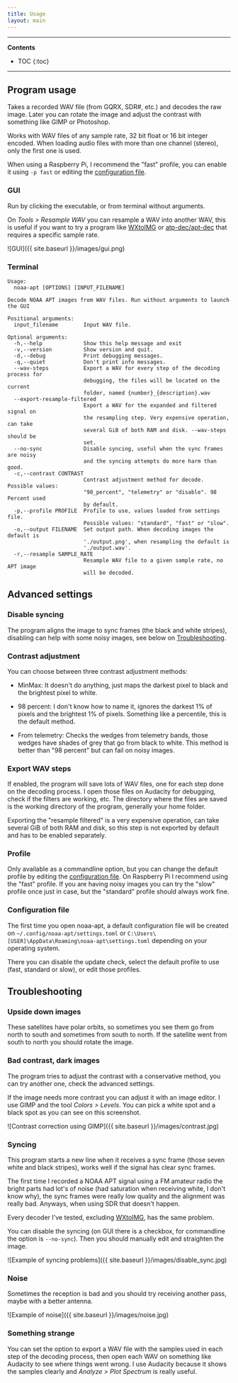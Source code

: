 ```yaml
---
title: Usage
layout: main
---
```


---

**Contents**

- TOC
{:toc}

---

## Program usage

Takes a recorded WAV file (from GQRX, SDR#, etc.) and decodes the raw image.
Later you can rotate the image and adjust the contrast with something like GIMP
or Photoshop.

Works with WAV files of any sample rate, 32 bit float or 16 bit integer encoded.
When loading audio files with more than one channel (stereo), only the first one
is used.

When using a Raspberry Pi, I recommend the "fast" profile, you can enable it
using `-p fast` or editing the
[configuration file](./usage.html#configuration-file).

### GUI

Run by clicking the executable, or from terminal without arguments.

On _Tools > Resample WAV_ you can resample a WAV into another WAV, this is
useful if you want to try a program like [WXtoIMG] or [atp-dec/apt-dec] that
requires a specific sample rate.

![GUI]({{ site.baseurl }}/images/gui.png)

### Terminal

```
Usage:
  noaa-apt [OPTIONS] [INPUT_FILENAME]

Decode NOAA APT images from WAV files. Run without arguments to launch the GUI

Positional arguments:
  input_filename        Input WAV file.

Optional arguments:
  -h,--help             Show this help message and exit
  -v,--version          Show version and quit.
  -d,--debug            Print debugging messages.
  -q,--quiet            Don't print info messages.
  --wav-steps           Export a WAV for every step of the decoding process for
                        debugging, the files will be located on the current
                        folder, named {number}_{description}.wav
  --export-resample-filtered
                        Export a WAV for the expanded and filtered signal on
                        the resampling step. Very expensive operation, can take
                        several GiB of both RAM and disk. --wav-steps should be
                        set.
  --no-sync             Disable syncing, useful when the sync frames are noisy
                        and the syncing attempts do more harm than good.
  -c,--contrast CONTRAST
                        Contrast adjustment method for decode. Possible values:
                        "98_percent", "telemetry" or "disable". 98 Percent used
                        by default.
  -p,--profile PROFILE  Profile to use, values loaded from settings file.
                        Possible values: "standard", "fast" or "slow".
  -o,--output FILENAME  Set output path. When decoding images the default is
                        './output.png', when resampling the default is
                        './output.wav'.
  -r,--resample SAMPLE_RATE
                        Resample WAV file to a given sample rate, no APT image
                        will be decoded.
```

## Advanced settings

### Disable syncing

The program aligns the image to sync frames (the black and white stripes),
disabling can help with some noisy images, see below on
[Troubleshooting](./usage.html#troubleshooting).

### Contrast adjustment

You can choose between three contrast adjustment methods:

- MinMax: It doesn't do anything, just maps the darkest pixel to black and the
    brightest pixel to white.

- 98 percent: I don't know how to name it, ignores the darkest 1% of pixels and
    the brightest 1% of pixels. Something like a percentile, this is the
    default method.

- From telemetry: Checks the wedges from telemetry bands, those wedges have
    shades of grey that go from black to white. This method is better than "98
    percent" but can fail on noisy images.

### Export WAV steps

If enabled, the program will save lots of WAV files, one for each step done on
the decoding process. I open those files on Audacity for debugging, check if the
filters are working, etc. The directory where the files are saved is the
working directory of the program, generally your home folder.

Exporting the "resample filtered" is a very expensive operation, can take
several GiB of both RAM and disk, so this step is not exported by default and
has to be enabled separately.

### Profile

Only available as a commandline option, but you can change the default profile
by editing the [configuration file](./usage.html#configuration-file). On
Raspberry Pi I recommend using the "fast" profile. If you are having noisy
images you can try the "slow" profile once just in case, but the "standard"
profile should always work fine.

### Configuration file

The first time you open noaa-apt, a default configuration file will be created
on `~/.config/noaa-apt/settings.toml` or
`C:\Users\[USER]\AppData\Roaming\noaa-apt\settings.toml` depending on your
operating system.

There you can disable the update check, select the default profile to use (fast,
standard or slow), or edit those profiles.

## Troubleshooting

### Upside down images

These satellites have polar orbits, so sometimes you see them go from north to
south and sometimes from south to north. If the satellite went from south to
north you should rotate the image.

### Bad contrast, dark images

The program tries to adjust the contrast with a conservative method, you can try
another one, check the advanced settings.

If the image needs more contrast you can adjust it with an image editor.
I use GIMP and the tool _Colors > Levels_. You can pick a white spot and a black
spot as you can see on this screenshot.

![Contrast correction using GIMP]({{ site.baseurl }}/images/contrast.jpg)

### Syncing

This program starts a new line when it receives a sync frame (those seven white
and black stripes), works well if the signal has clear sync frames.

The first time I recorded a NOAA APT signal using a FM amateur radio the bright
parts had lot's of noise (had saturation when receiving white, I don't know
why), the sync frames were really low quality and the alignment was really bad.
Anyways, when using SDR that doesn't happen.

Every decoder I've tested, excluding [WXtoIMG], has the same problem.

You can disable the syncing (on GUI there is a checkbox, for commandline the
option is `--no-sync`). Then you should manually edit and straighten the image.

![Example of syncing problems]({{ site.baseurl }}/images/disable_sync.jpg)

### Noise

Sometimes the reception is bad and you should try receiving another pass, maybe
with a better antenna.

![Example of noise]({{ site.baseurl }}/images/noise.jpg)

### Something strange

You can set the option to export a WAV file with the samples used in each step
of the decoding process, then open each WAV on something like Audacity to see
where things went wrong. I use Audacity because it shows the samples clearly and
_Analyze > Plot Spectrum_ is really useful.

[atp-dec/apt-dec]: https://github.com/csete/aptdec
[WXtoImg]: http://wxtoimg.com/
